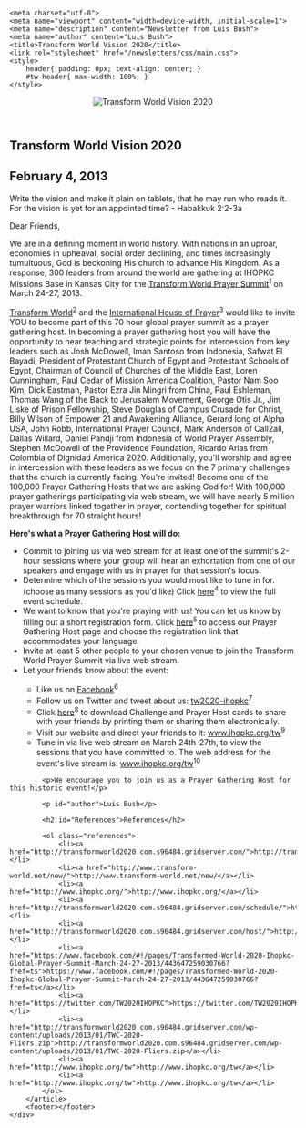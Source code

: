 <!DOCTYPE html>
<html lang="en-US">
<head>
	<link rel="apple-touch-icon" sizes="180x180" href="/apple-touch-icon.png">
	<link rel="icon" type="image/png" sizes="32x32" href="/favicon-32x32.png">
	<link rel="icon" type="image/png" sizes="16x16" href="/favicon-16x16.png">
	<link rel="icon" type="image/x-icon" href="/favicon.ico">
	<link rel="manifest" href="/site.webmanifest">
	<link rel="mask-icon" href="/safari-pinned-tab.svg" color="#5bbad5">
	<meta name="msapplication-TileColor" content="#da532c">
	<meta name="theme-color" content="#ffffff">

	<meta charset="utf-8">
	<meta name="viewport" content="width=device-width, initial-scale=1">
	<meta name="description" content="Newsletter from Luis Bush">
	<meta name="author" content="Luis Bush">
	<title>Transform World Vision 2020</title>
	<link rel="stylesheet" href="/newsletters/css/main.css">
	<style>
		header{ padding: 0px; text-align: center; }
		#tw-header{ max-width: 100%; }
	</style>
</head>
<body>
	<div id="newsletter">
		<header>
			<img id="tw-header" alt="Transform World Vision 2020" src="/assets/newsletters/images/2013/02/04/header-tw2020-ihopkc.png">
		</header>
		<article>
		    <h1>Transform World Vision 2020</h1>
			<h2 id="article-date"><time datetime="2013-02-04">February 4, 2013</time></h2>
			<p id="first-paragraph">Write the vision and make it plain on tablets, that he may run who reads it. For the vision is yet for an appointed time? - Habakkuk 2:2-3a</p>
			<p>Dear Friends,</p>
			<p>We are in a defining moment in world history. With nations in an uproar, economies in upheaval, social order declining, and times increasingly tumultuous, God is beckoning His church to advance His Kingdom. As a response, 300 leaders from around the world are gathering at IHOPKC Missions Base in Kansas City for the <a href="http://go.netatlantic.com/t/26622399/205980075/293429/73/">Transform World Prayer Summit</a><sup>1</sup> on March 24-27, 2013.</p>
			<p><a href="http://go.netatlantic.com/t/26622399/205980075/229077/74/">Transform World</a><sup>2</sup> and the <a href="http://go.netatlantic.com/t/26622399/205980075/293430/75/">International House of Prayer</a><sup>3</sup> would like to invite YOU to become part of this 70 hour global prayer summit as a prayer gathering host. In becoming a prayer gathering host you will have the opportunity to hear teaching and strategic points for intercession from key leaders such as Josh McDowell, Iman Santoso from Indonesia, Safwat El Bayadi, President of Protestant Church of Egypt and Protestant Schools of Egypt, Chairman of Council of Churches of the Middle East, Loren Cunningham, Paul Cedar of Mission America Coalition, Pastor Nam Soo Kim, Dick Eastman, Pastor Ezra Jin Mingri from China, Paul Eshleman, Thomas Wang of the Back to Jerusalem Movement, George Otis Jr., Jim Liske of Prison Fellowship, Steve Douglas of Campus Crusade for Christ, Billy Wilson of Empower 21 and Awakening Alliance, Gerard long of Alpha USA, John Robb, International Prayer Council, Mark Anderson of Call2all, Dallas Willard, Daniel Pandji from Indonesia of World Prayer Assembly, Stephen McDowell of the Providence Foundation, Ricardo Arias from Colombia of Dignidad America 2020. Additionally, you'll worship and agree in intercession with these leaders as we focus on the 7 primary challenges that the church is currently facing.
You're invited! Become one of the 100,000 Prayer Gathering Hosts that we are asking God for! With 100,000 prayer gatherings participating via web stream, we will have nearly 5 million prayer warriors linked together in prayer, contending together for spiritual breakthrough for 70 straight hours!</p>
			<p><strong>Here's what a Prayer Gathering Host will do:</strong></p>
			<ul>
				<li>Commit to joining us via web stream for at least one of the summit's 2-hour sessions where your group will hear an exhortation from one of our speakers and engage with us in prayer for that session's focus.</li>
				<li>Determine which of the sessions you would most like to tune in for. (choose as many sessions as you'd like) Click <a href="http://go.netatlantic.com/t/26622399/205980075/296911/76/">here</a><sup>4</sup> to view the full event schedule.</li>
				<li>We want to know that you're praying with us! You can let us know by filling out a short registration form. Click <a href="http://go.netatlantic.com/t/26622399/205980075/293431/77/">here</a><sup>5</sup> to access our Prayer Gathering Host page and choose the registration link that accommodates your language.</li>
				<li>Invite at least 5 other people to your chosen venue to join the Transform World Prayer Summit via live web stream.</li>
				<li>Let your friends know about the event:</li>
				<ul>
					<li>Like us on <a href="http://go.netatlantic.com/t/26622399/205980075/293433/78/">Facebook</a><sup>6</sup></li>
					<li>Follow us on Twitter and tweet about us: <a href="http://go.netatlantic.com/t/26622399/205980075/296912/79/">tw2020-ihopkc</a><sup>7</sup></li>
					<li>Click <a href="http://go.netatlantic.com/t/26622399/205980075/296913/80/">here</a><sup>8</sup> to download Challenge and Prayer Host cards to share with your friends by printing them or sharing them electronically.</li>
					<li>Visit our website and direct your friends to it: <a href="http://go.netatlantic.com/t/26622399/205980075/293435/81/">www.ihopkc.org/tw</a><sup>9</sup></li>
					<li>Tune in via live web stream on March 24th-27th, to view the sessions that you have committed to. The web address for the event's live stream is: <a href="http://go.netatlantic.com/t/26622399/205980075/293435/82/">www.ihopkc.org/tw</a><sup>10</sup></li>
				</ul>
			</ul>

			<p>We encourage you to join us as a Prayer Gathering Host for this historic event!</p>

			<p id="author">Luis Bush</p>

			<h2 id="References">References</h2>

			<ol class="references">
				<li><a href="http://transformworld2020.com.s96484.gridserver.com/">http://transformworld2020.com.s96484.gridserver.com/</a></li>
				<li><a href="http://www.transform-world.net/new/">http://www.transform-world.net/new/</a></li>
				<li><a href="http://www.ihopkc.org/">http://www.ihopkc.org/</a></li>
				<li><a href="http://transformworld2020.com.s96484.gridserver.com/schedule/">http://transformworld2020.com.s96484.gridserver.com/schedule/</a></li>
				<li><a href="http://transformworld2020.com.s96484.gridserver.com/host/">http://transformworld2020.com.s96484.gridserver.com/host/</a></li>
				<li><a href="https://www.facebook.com/#!/pages/Transformed-World-2020-Ihopkc-Global-Prayer-Summit-March-24-27-2013/443647259030766?fref=ts">https://www.facebook.com/#!/pages/Transformed-World-2020-Ihopkc-Global-Prayer-Summit-March-24-27-2013/443647259030766?fref=ts</a></li>
				<li><a href="https://twitter.com/TW2020IHOPKC">https://twitter.com/TW2020IHOPKC</a></li>
				<li><a href="http://transformworld2020.com.s96484.gridserver.com/wp-content/uploads/2013/01/TWC-2020-Fliers.zip">http://transformworld2020.com.s96484.gridserver.com/wp-content/uploads/2013/01/TWC-2020-Fliers.zip</a></li>
				<li><a href="http://www.ihopkc.org/tw">http://www.ihopkc.org/tw</a></li>
				<li><a href="http://www.ihopkc.org/tw">http://www.ihopkc.org/tw</a></li>
			</ol>
		</article>
		<footer></footer>
	</div>
</body>
</html>
